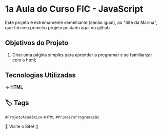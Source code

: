 # 1a Aula do Curso FIC - JavaScript

Este projeto é extremamente semelhante (senão igual), ao "Site da Marina", que foi meu primeiro projeto postado aqui no github.

## Objetivos do Projeto
1. Criar uma página simples para aprender a programar e se familiarizar com o html;

## Tecnologias Utilizadas
-> **HTML**

## 🏷️ Tags
`#ProjetoAcadêmico`
`#HTML`
`#PrimeiraProgramação`

 🔗 Visite o Site! ()
